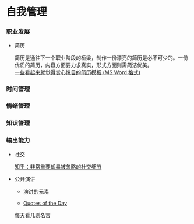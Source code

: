 # 自我管理

### 职业发展

- 简历

    简历是通往下一个职业阶段的桥梁，制作一份漂亮的简历是必不可少的。一份优质的简历，内容方面要力求真实，形式方面则需简洁优美。  
    [一些看起来就觉得赏心悦目的简历模板 (MS Word 格式)](http://www.ultraupdates.com/2013/11/amazing-and-creative-resume-free-psd-template/)



### 时间管理

### 情绪管理

### 知识管理

### 输出能力

- 社交

    [知乎：非常重要却易被忽略的社交细节](http://www.zhihu.com/question/20039103?utm_campaign=official_account&utm_source=weibo&utm_medium=zhihu&utm_content=question)
- 公开演讲

    - [演讲的元素](http://www.cnblogs.com/vamei/p/3592556.html)

    - [Quotes of the Day](http://www.quotationspage.com/qotd.html)

    每天看几则名言



